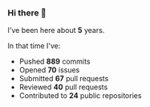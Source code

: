 ### Hi there 👋

I've been here about **5** years.

In that time I've:

- Pushed **889** commits
- Opened **70** issues
- Submitted **67** pull requests
- Reviewed **40** pull requests
- Contributed to **24** public repositories
